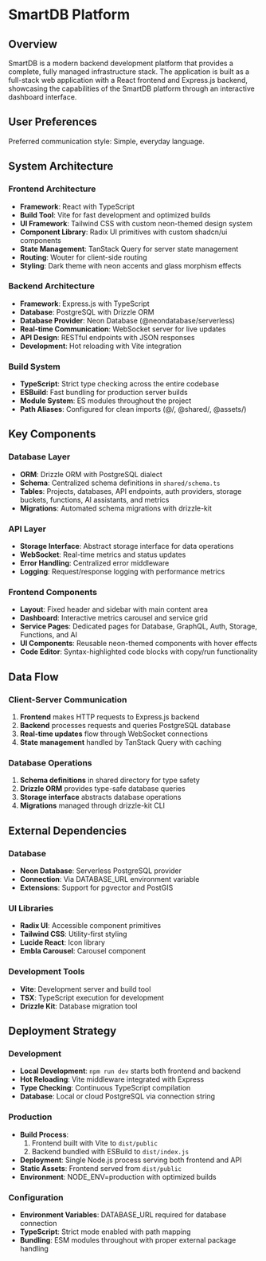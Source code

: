 # SmartDB Platform

## Overview

SmartDB is a modern backend development platform that provides a complete, fully managed infrastructure stack. The application is built as a full-stack web application with a React frontend and Express.js backend, showcasing the capabilities of the SmartDB platform through an interactive dashboard interface.

## User Preferences

Preferred communication style: Simple, everyday language.

## System Architecture

### Frontend Architecture
- **Framework**: React with TypeScript
- **Build Tool**: Vite for fast development and optimized builds
- **UI Framework**: Tailwind CSS with custom neon-themed design system
- **Component Library**: Radix UI primitives with custom shadcn/ui components
- **State Management**: TanStack Query for server state management
- **Routing**: Wouter for client-side routing
- **Styling**: Dark theme with neon accents and glass morphism effects

### Backend Architecture
- **Framework**: Express.js with TypeScript
- **Database**: PostgreSQL with Drizzle ORM
- **Database Provider**: Neon Database (@neondatabase/serverless)
- **Real-time Communication**: WebSocket server for live updates
- **API Design**: RESTful endpoints with JSON responses
- **Development**: Hot reloading with Vite integration

### Build System
- **TypeScript**: Strict type checking across the entire codebase
- **ESBuild**: Fast bundling for production server builds
- **Module System**: ES modules throughout the project
- **Path Aliases**: Configured for clean imports (@/, @shared/, @assets/)

## Key Components

### Database Layer
- **ORM**: Drizzle ORM with PostgreSQL dialect
- **Schema**: Centralized schema definitions in `shared/schema.ts`
- **Tables**: Projects, databases, API endpoints, auth providers, storage buckets, functions, AI assistants, and metrics
- **Migrations**: Automated schema migrations with drizzle-kit

### API Layer
- **Storage Interface**: Abstract storage interface for data operations
- **WebSocket**: Real-time metrics and status updates
- **Error Handling**: Centralized error middleware
- **Logging**: Request/response logging with performance metrics

### Frontend Components
- **Layout**: Fixed header and sidebar with main content area
- **Dashboard**: Interactive metrics carousel and service grid
- **Service Pages**: Dedicated pages for Database, GraphQL, Auth, Storage, Functions, and AI
- **UI Components**: Reusable neon-themed components with hover effects
- **Code Editor**: Syntax-highlighted code blocks with copy/run functionality

## Data Flow

### Client-Server Communication
1. **Frontend** makes HTTP requests to Express.js backend
2. **Backend** processes requests and queries PostgreSQL database
3. **Real-time updates** flow through WebSocket connections
4. **State management** handled by TanStack Query with caching

### Database Operations
1. **Schema definitions** in shared directory for type safety
2. **Drizzle ORM** provides type-safe database queries
3. **Storage interface** abstracts database operations
4. **Migrations** managed through drizzle-kit CLI

## External Dependencies

### Database
- **Neon Database**: Serverless PostgreSQL provider
- **Connection**: Via DATABASE_URL environment variable
- **Extensions**: Support for pgvector and PostGIS

### UI Libraries
- **Radix UI**: Accessible component primitives
- **Tailwind CSS**: Utility-first styling
- **Lucide React**: Icon library
- **Embla Carousel**: Carousel component

### Development Tools
- **Vite**: Development server and build tool
- **TSX**: TypeScript execution for development
- **Drizzle Kit**: Database migration tool

## Deployment Strategy

### Development
- **Local Development**: `npm run dev` starts both frontend and backend
- **Hot Reloading**: Vite middleware integrated with Express
- **Type Checking**: Continuous TypeScript compilation
- **Database**: Local or cloud PostgreSQL via connection string

### Production
- **Build Process**: 
  1. Frontend built with Vite to `dist/public`
  2. Backend bundled with ESBuild to `dist/index.js`
- **Deployment**: Single Node.js process serving both frontend and API
- **Static Assets**: Frontend served from `dist/public`
- **Environment**: NODE_ENV=production with optimized builds

### Configuration
- **Environment Variables**: DATABASE_URL required for database connection
- **TypeScript**: Strict mode enabled with path mapping
- **Bundling**: ESM modules throughout with proper external package handling